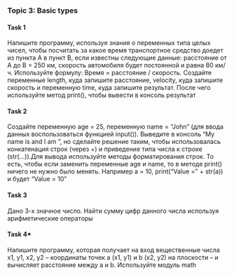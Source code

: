 ### Topic 3: Basic types

#### Task 1
Напишите программу, используя знания о переменных типа целых чисел, чтобы 
посчитать за какое время транспортное средство доедет из пункта А в пункт В, если известны 
следующие данные: расстояние от А до В = 250 км, скорость автомобиля будет постоянной и 
равна 80 км/ч. Используйте формулу: Время = расстояние / скорость. Создайте переменные length,
куда запишите расстояние, velocity, куда запишите скорость и переменную time, куда запишите 
результат. После чего используйте метод print(), чтобы вывести в консоль результат

#### Task 2
Создайте переменную age = 25, переменную name = “John” (для ввода данных 
воспользоваться функцией input()). Выведите в консоль “My name is <name> and I am <age>”, но
сделайте решение таким, чтобы использовалась конкатенация строк (через +) и приведение типа 
числа к строке (str(...)).Для вывода используйте методы форматирования строк. То есть, чтобы 
если заменить переменные age и name, то в методе print() ничего не нужно было менять. Например 
a = 10, print(“Value =” + str(a)) и будет “Value = 10”

#### Task 3
Дано 3-х значное число. Найти сумму цифр данного числа используя арифметические 
операторы

#### Task 4*
Напишите программу, которая получает на вход вещественные числа x1, y1, х2, y2 – координаты точек a (x1, y1) и b (х2, y2) на плоскости – и вычисляет расстояние между a и b.
Используйте модуль math